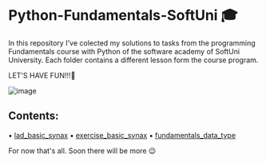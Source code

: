 # Python-Fundamentals-SoftUni 🎓
In this repository I've colected my solutions to tasks from the programming Fundamentals course with Python of the software academy of SoftUni University. Each folder contains a different lesson form the course program.
 
 LET'S HAVE FUN!!!🎉
 
![image](https://realpython.com/cdn-cgi/image/width=960,format=auto/https://files.realpython.com/media/building_with_python_watermark.2ebe5beb5b1e.jpg)

## Contents:
▪ [lad_basic_synax](https://github.com/minkova-diyana/python-fundamentals-softuni/tree/main/lad_basic_synax)
▪ [exercise_basic_synax](https://github.com/minkova-diyana/python-fundamentals-softuni/tree/main/exercise_basic_synax)
▪ [fundamentals_data_type](https://github.com/minkova-diyana/python-fundamentals-softuni/tree/main/fundamentals_data_type)

For now that's all. Soon there will be more  😉
